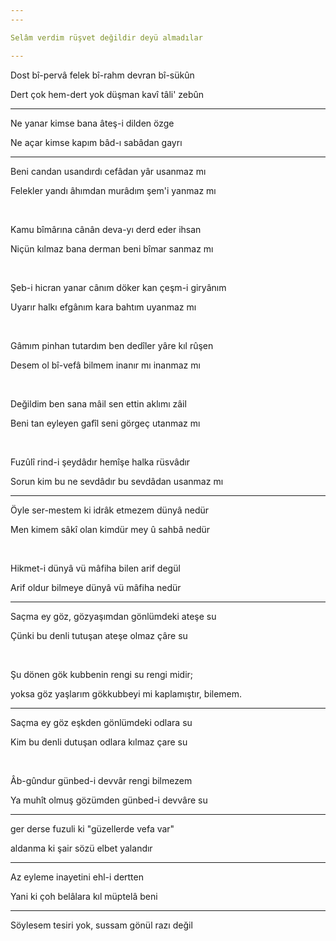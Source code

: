 ```yaml
---
---

Selâm verdim rüşvet değildir deyü almadılar

---
```

  
Dost bî-pervâ felek bî-rahm devran bî-sükûn  

Dert çok hem-dert yok düşman kavî tâli' zebûn


----

Ne yanar kimse bana âteş-i dilden özge

Ne açar kimse kapım bâd-ı sabâdan gayrı

---

Beni candan usandırdı cefâdan yâr usanmaz mı  

Felekler yandı âhımdan murâdım şem'i yanmaz mı 

<br>

Kamu bîmârına cânân deva-yı derd eder ihsan  

Niçün kılmaz bana derman beni bîmar sanmaz mı

<br>

Şeb-i hicran yanar cânım döker kan çeşm-i giryânım  

Uyarır halkı efgânım kara bahtım uyanmaz mı

<br>

Gâmım pinhan tutardım ben dedîler yâre kıl rûşen  

Desem ol bî-vefâ bilmem inanır mı inanmaz mı

<br>

Değildim ben sana mâil sen ettin aklımı zâil  

Beni tan eyleyen gafîl seni görgeç utanmaz mı

<br>

Fuzûlî rind-i şeydâdır hemîşe halka rüsvâdır  

Sorun kim bu ne sevdâdır bu sevdâdan usanmaz mı

---

Öyle ser-mestem ki idrâk etmezem dünyâ nedür  

Men kimem sâkî olan kimdür mey û sahbâ nedür

<br>

Hikmet-i dünyâ vü mâfiha bilen arif degül  

Arif oldur bilmeye dünyâ vü mâfiha nedür

---

Saçma ey göz, gözyaşımdan gönlümdeki ateşe su  

Çünki bu denli tutuşan ateşe olmaz çâre su

<br>

Şu dönen gök kubbenin rengi su rengi midir; 

yoksa göz yaşlarım gökkubbeyi mi kaplamıştır, bilemem.

---

Saçma ey göz eşkden gönlümdeki odlara su  

Kim bu denli dutuşan odlara kılmaz çare su

<br>

Âb-gûndur günbed-i devvâr rengi bilmezem  

Ya muhît olmuş gözümden günbed-i devvâre su

---

ger derse fuzuli ki "güzellerde vefa var"  

aldanma ki şair sözü elbet yalandır

---

Az eyleme inayetini ehl-i dertten

Yani ki çoh belâlara kıl müptelâ beni

---

Söylesem tesiri yok, sussam gönül razı değil
